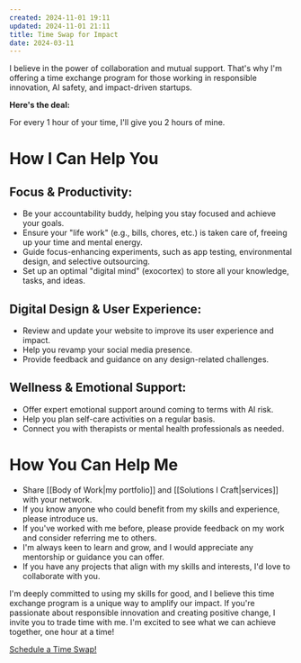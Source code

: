 ```yaml
---
created: 2024-11-01 19:11
updated: 2024-11-01 21:11
title: Time Swap for Impact
date: 2024-03-11
---
```

I believe in the power of collaboration and mutual support. That's why I'm offering a time exchange program for those working in responsible innovation, AI safety, and impact-driven startups.

**Here's the deal:**

For every 1 hour of your time, I'll give you 2 hours of mine.

# How I Can Help You

## Focus & Productivity:

- Be your accountability buddy, helping you stay focused and achieve your goals.
- Ensure your "life work" (e.g., bills, chores, etc.) is taken care of, freeing up your time and mental energy.
- Guide focus-enhancing experiments, such as app testing, environmental design, and selective outsourcing.
- Set up an optimal "digital mind" (exocortex) to store all your knowledge, tasks, and ideas.
## Digital Design & User Experience:

- Review and update your website to improve its user experience and impact.
- Help you revamp your social media presence.
- Provide feedback and guidance on any design-related challenges.
## Wellness & Emotional Support:

- Offer expert emotional support around coming to terms with AI risk.
- Help you plan self-care activities on a regular basis.
- Connect you with therapists or mental health professionals as needed.

# How You Can Help Me

- Share [[Body of Work|my portfolio]] and [[Solutions I Craft|services]] with your network.
- If you know anyone who could benefit from my skills and experience, please introduce us.
- If you've worked with me before, please provide feedback on my work and consider referring me to others.
- I'm always keen to learn and grow, and I would appreciate any mentorship or guidance you can offer.
- If you have any projects that align with my skills and interests, I'd love to collaborate with you.

I'm deeply committed to using my skills for good, and I believe this time exchange program is a unique way to amplify our impact. If you're passionate about responsible innovation and creating positive change, I invite you to trade time with me. I'm excited to see what we can achieve together, one hour at a time!

[Schedule a Time Swap!](https://calendar.app.google/dHY6ysQWYGTCNvH26)